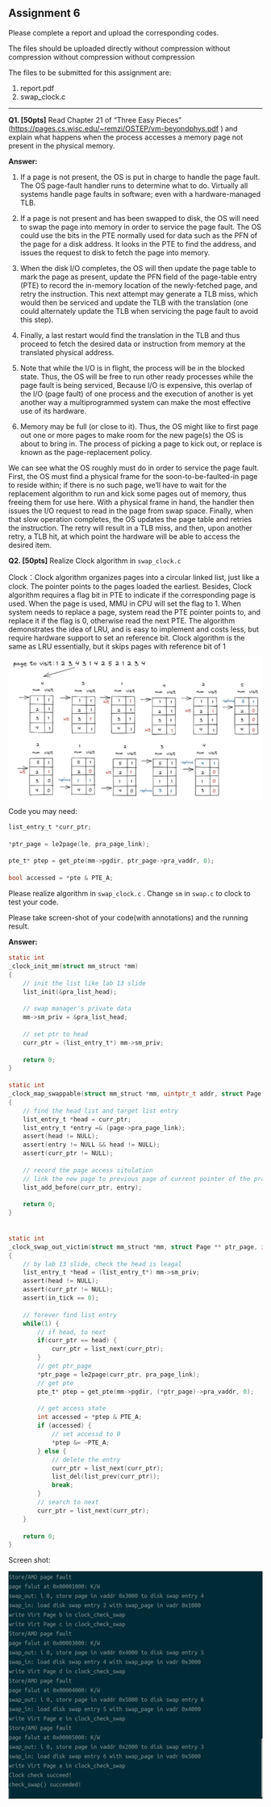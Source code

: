 ## Assignment 6

Please complete a report and upload the corresponding codes.

The files should be uploaded directly without compression without compression without compression without compression

The files to be submitted for this assignment are: 

1. report.pdf
2. swap_clock.c

------

**Q1. [50pts]** Read Chapter 21 of “Three Easy Pieces” (https://pages.cs.wisc.edu/~remzi/OSTEP/vm-beyondphys.pdf ) and explain what happens when the process accesses a memory page not present in the physical memory.



**Answer:**

1. If a page is not present, the OS is put in charge to handle the page fault. The OS page-fault handler runs to determine what to do. Virtually all systems handle page faults in software; even with a hardware-managed TLB.

2. If a page is not present and has been swapped to disk, the OS will need to swap the page into memory in order to service the page fault. The OS could use the bits in the PTE normally used for data such as the PFN of the page for a disk address. It looks in the PTE to find the address, and issues the request to disk to fetch the page into memory.
3. When the disk I/O completes, the OS will then update the page table to mark the page as present, update the PFN field of the page-table entry (PTE) to record the in-memory location of the newly-fetched page, and
    retry the instruction. This next attempt may generate a TLB miss, which would then be serviced and update the TLB with the translation (one could alternately update the TLB when servicing the page fault to avoid this step).
4. Finally, a last restart would find the translation in the TLB and thus proceed to fetch the desired data or instruction from memory at the translated physical address.
5. Note that while the I/O is in flight, the process will be in the blocked state. Thus, the OS will be free to run other ready processes while the page fault is being serviced, Because I/O is expensive, this overlap of the I/O (page fault) of one process and the execution of another is yet another way a multiprogrammed system can make the most effective use of its hardware.
6. Memory may be full (or close to it). Thus, the OS might like to first page out one or more pages to make room for the new page(s) the OS is about to bring in. The process of picking a page to kick out, or replace is known as the page-replacement policy.

We can see what the OS roughly must do in order to service the page fault. First, the OS must find a physical frame for the soon-to-be-faulted-in page to reside within; if there is no such page, we’ll have to wait for the replacement algorithm to run and kick some pages out of memory, thus freeing them for use here. With a physical frame in hand, the handler then issues the I/O request to read in the page from swap space. Finally, when that slow operation completes, the OS updates the page table and retries the instruction. The retry will result in a TLB miss, and then, upon another retry, a TLB hit, at which point the hardware will be able to access the desired item.



**Q2. [50pts]** Realize Clock algorithm in `swap_clock.c` 

Clock：Clock algorithm organizes pages into a circular linked list, just like a clock. The pointer points to the pages loaded the earliest. Besides, Clock algorithm requires a flag bit in PTE to indicate if the corresponding page is used. When the page is used, MMU in CPU will set the flag to 1. When system needs to replace a page, system read the PTE pointer points to, and replace it if the flag is 0, otherwise read the next PTE. The algorithm demonstrates the idea of LRU, and is easy to implement and costs less, but require hardware support to set an reference bit. Clock algorithm is the same as LRU essentially, but it skips pages with reference bit of 1

![q2_q](img/q2_q.png)

Code you may need:

```c
list_entry_t *curr_ptr;

*ptr_page = le2page(le, pra_page_link);

pte_t* ptep = get_pte(mm->pgdir, ptr_page->pra_vaddr, 0);

bool accessed = *pte & PTE_A;
```

Please realize algorithm in `swap_clock.c` . Change `sm` in `swap.c` to clock to test your code.

Please take screen-shot of your code(with annotations) and the running result.



**Answer:**

```c
static int
_clock_init_mm(struct mm_struct *mm)
{   
    // init the list like lab 13 slide
    list_init(&pra_list_head);

    // swap manager's private data
    mm->sm_priv = &pra_list_head;

    // set ptr to head
    curr_ptr = (list_entry_t*) mm->sm_priv;

    return 0;
}

static int
_clock_map_swappable(struct mm_struct *mm, uintptr_t addr, struct Page *page, int swap_in)
{   
    // find the head list and target list entry
    list_entry_t *head = curr_ptr;
    list_entry_t *entry =& (page->pra_page_link);
    assert(head != NULL);
    assert(entry != NULL && head != NULL);
    assert(curr_ptr != NULL);

    // record the page access situlation
    // link the new page to previous page of current pointer of the pra_list_head qeueue.
    list_add_before(curr_ptr, entry);

    return 0;
}


static int
_clock_swap_out_victim(struct mm_struct *mm, struct Page ** ptr_page, int in_tick)
{   
    // by lab 13 slide, check the head is leagal
    list_entry_t *head = (list_entry_t*) mm->sm_priv;
    assert(head != NULL);
    assert(curr_ptr != NULL);
    assert(in_tick == 0);

    // forever find list entry
    while(1) {
        // if head, to next
        if(curr_ptr == head) {
            curr_ptr = list_next(curr_ptr);
        }
        // get ptr_page
        *ptr_page = le2page(curr_ptr, pra_page_link);
        // get pte
        pte_t* ptep = get_pte(mm->pgdir, (*ptr_page)->pra_vaddr, 0);
        
        // get access state
        int accessed = *ptep & PTE_A;
        if (accessed) {
            // set accessd to 0
            *ptep &= ~PTE_A;
        } else {
            // delete the entry
            curr_ptr = list_next(curr_ptr);
            list_del(list_prev(curr_ptr));
            break;
        }
        // search to next
        curr_ptr = list_next(curr_ptr);
    }

    return 0;
}
```



Screen shot:

![q2-res](img/q2-res.png)
